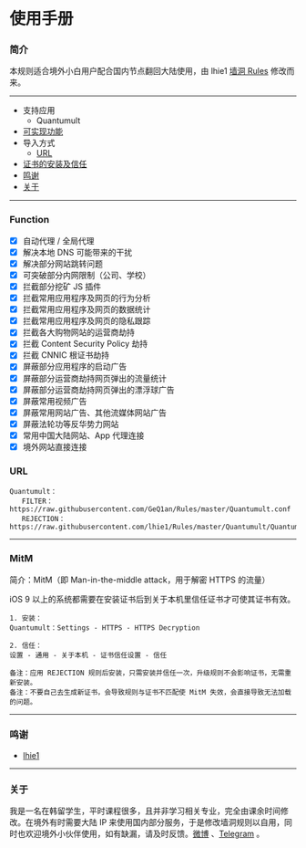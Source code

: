 # 使用手册

### 简介

本规则适合境外小白用户配合国内节点翻回大陆使用，由 lhie1 [墙洞 Rules](https://github.com/lhie1/Rules) 修改而来。

---
* 支持应用
  * Quantumult
* [可实现功能](#function)
* 导入方式
  * [URL](#url)
* [证书的安装及信任](#mitm)
* [鸣谢](#鸣谢)
* [关于](#关于)


---

### Function
- [x] 自动代理 / 全局代理
- [x] 解决本地 DNS 可能带来的干扰
- [x] 解决部分网站跳转问题
- [x] 可突破部分内网限制（公司、学校）
- [x] 拦截部分挖矿 JS 插件
- [x] 拦截常用应用程序及网页的行为分析
- [x] 拦截常用应用程序及网页的数据统计
- [x] 拦截常用应用程序及网页的隐私跟踪
- [x] 拦截各大购物网站的运营商劫持
- [x] 拦截 Content Security Policy 劫持
- [x] 拦截 CNNIC 根证书劫持
- [x] 屏蔽部分应用程序的启动广告
- [x] 屏蔽部分运营商劫持网页弹出的流量统计
- [x] 屏蔽部分运营商劫持网页弹出的漂浮球广告
- [x] 屏蔽常用视频广告
- [x] 屏蔽常用网站广告、其他流媒体网站广告
- [x] 屏蔽法轮功等反华势力网站
- [x] 常用中国大陆网站、App 代理连接
- [x] 境外网站直接连接

### URL

````
Quantumult：
   FILTER：https://raw.githubusercontent.com/GeQ1an/Rules/master/Quantumult.conf
   REJECTION：https://raw.githubusercontent.com/lhie1/Rules/master/Quantumult/Quantumult_URL.conf
````

---

### MitM

简介：MitM（即 Man-in-the-middle attack，用于解密 HTTPS 的流量）

iOS 9 以上的系统都需要在安装证书后到关于本机里信任证书才可使其证书有效。
````
1. 安装：
Quantumult：Settings - HTTPS - HTTPS Decryption

2. 信任：
设置 - 通用 - 关于本机 - 证书信任设置 - 信任

备注：应用 REJECTION 规则后安装，只需安装并信任一次，升级规则不会影响证书，无需重新安装。
备注：不要自己去生成新证书，会导致规则与证书不匹配使 MitM 失效，会直接导致无法加载的问题。
````

---

### 鸣谢
* [lhie1](https://github.com/lhie1/Rules)

---

### 关于

我是一名在韩留学生，平时课程很多，且并非学习相关专业，完全由课余时间修改。在境外有时需要大陆 IP 来使用国内部分服务，于是修改墙洞规则以自用，同时也欢迎境外小伙伴使用，如有缺漏，请及时反馈。[微博](http://weibo.com/lixin19940325) 、[Telegram](https://t.me/GeQ1an) 。
